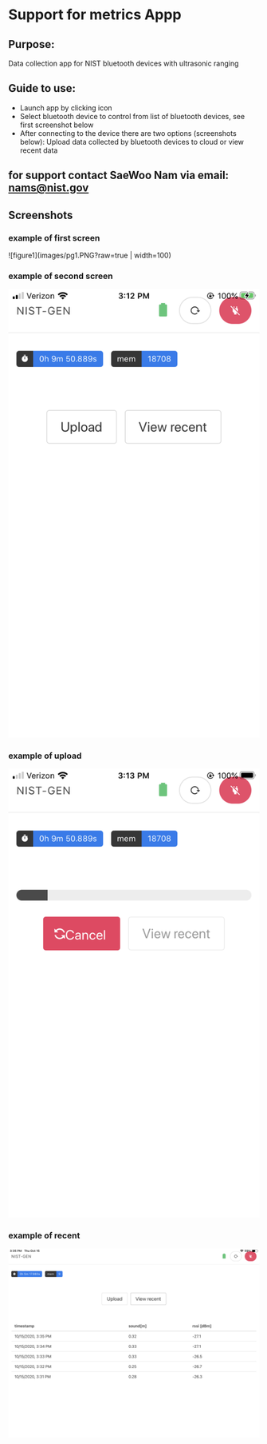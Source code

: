 # Support for metrics Appp
## Purpose:
Data collection app for NIST bluetooth devices with ultrasonic ranging

## Guide to use:
-  Launch app by clicking icon
-  Select bluetooth device to control from list of bluetooth devices, see first screenshot below
-  After connecting to the device there are two options (screenshots below):  Upload data collected by bluetooth devices to cloud or view recent data

## for support contact SaeWoo Nam via email:  nams@nist.gov

## Screenshots
### example of first screen
![figure1](images/pg1.PNG?raw=true | width=100)
### example of second screen
![figure2](images/pg2.PNG?raw=true)
### example of upload
![figure2](images/pg2a.PNG?raw=true)
### example of recent
![figure2](images/pg2b.PNG?raw=true)
